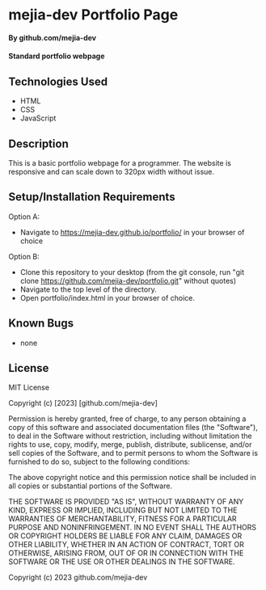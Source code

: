 # mejia-dev Portfolio Page

#### By github.com/mejia-dev

#### Standard portfolio webpage

## Technologies Used

* HTML
* CSS
* JavaScript

## Description

This is a basic portfolio webpage for a programmer. The website is responsive and can scale down to 320px width without issue.

## Setup/Installation Requirements
Option A:
* Navigate to https://mejia-dev.github.io/portfolio/ in your browser of choice

Option B:
* Clone this repository to your desktop (from the git console, run "git clone https://github.com/mejia-dev/portfolio.git" without quotes)
* Navigate to the top level of the directory.
* Open portfolio/index.html in your browser of choice.

## Known Bugs

* none

## License

MIT License

Copyright (c) [2023] [github.com/mejia-dev]

Permission is hereby granted, free of charge, to any person obtaining a copy
of this software and associated documentation files (the "Software"), to deal
in the Software without restriction, including without limitation the rights
to use, copy, modify, merge, publish, distribute, sublicense, and/or sell
copies of the Software, and to permit persons to whom the Software is
furnished to do so, subject to the following conditions:

The above copyright notice and this permission notice shall be included in all
copies or substantial portions of the Software.

THE SOFTWARE IS PROVIDED "AS IS", WITHOUT WARRANTY OF ANY KIND, EXPRESS OR
IMPLIED, INCLUDING BUT NOT LIMITED TO THE WARRANTIES OF MERCHANTABILITY,
FITNESS FOR A PARTICULAR PURPOSE AND NONINFRINGEMENT. IN NO EVENT SHALL THE
AUTHORS OR COPYRIGHT HOLDERS BE LIABLE FOR ANY CLAIM, DAMAGES OR OTHER
LIABILITY, WHETHER IN AN ACTION OF CONTRACT, TORT OR OTHERWISE, ARISING FROM,
OUT OF OR IN CONNECTION WITH THE SOFTWARE OR THE USE OR OTHER DEALINGS IN THE
SOFTWARE.

Copyright (c) 2023 github.com/mejia-dev